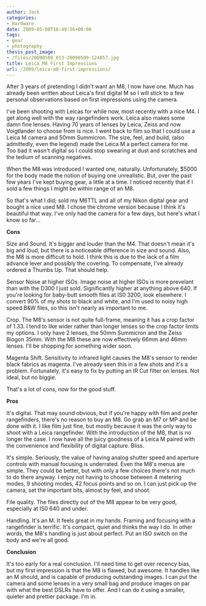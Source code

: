 ```yaml
---
author: Jack
categories:
- Hardware
date: 2009-05-08T16:49:56+00:00
tags:
- gear
- photography
thesis_post_image:
- /files/20090509_013-20090509-124857.jpg
title: Leica M8 First Impressions
url: /2009/leica-m8-first-impressions/
---
```


After 3 years of pretending I didn't want an M8, I now have one. Much has already been written about Leica's first digital M so I will stick to a few personal observations based on first impressions using the camera.

I've been shooting with Leicas for while now, most recently with a nice M4. I get along well with the way rangefinders work. Leica also makes some damn fine lenses. Having 70 years of lenses by Leica, Zeiss and now Voigtlander to choose from is nice. I went back to film so that I could use a Leica M camera and 50mm Summicron. The size, feel, and build, (also admittedly, even the legend) made the Leica M a perfect camera for me. Too bad it wasn't digital so I could stop swearing at dust and scratches and the tedium of scanning negatives.

When the M8 was introduced I wanted one, naturally. Unfortunately, $5000 for the body made the notion of buying one unrealistic. But, over the past few years I've kept buying gear, a little at a time. I noticed recently that if I sold a few things I might be within range of an M8.

So that's what I did; sold my M6TTL and all of my Nikon digital gear and bought a nice used M8. I chose the chrome version because I think it's beautiful that way. I've only had the camera for a few days, but here's what I know so far&#8230;

**Cons**

Size and Sound. It's bigger and louder than the M4. That doesn't mean it's big and loud, but there is a noticeable difference in size and sound. Also, the M8 is more difficult to hold. I think this is due to the lack of a film advance lever and possibly the covering. To compensate, I've already ordered a Thumbs Up. That should help.

Sensor Noise at higher ISOs. Image noise at higher ISOs is more prevelant than with the D300 I just sold. Significantly higher at anything above 640. If you're looking for baby-butt smooth files at IS0 3200, look elsewhere. I convert 90% of my shots to black and white, and I'm used to noisy high speed B&W files, so this isn't nearly as important to me.

Crop. The M8's sensor is not quite full-frame, meaning it has a crop factor of 1.33. I tend to like wider rather than longer lenses so the crop factor limits my options. I only have 2 lenses, the 50mm Summicron and the Zeiss Biogon 35mm. With the M8 these are now effectively 66mm and 46mm lenses. I'll be shopping for something wider soon.

Magenta Shift. Sensitivity to infrared light causes the M8's sensor to render black fabrics as magenta. I've already seen this in a few shots and it's a problem. Fortunately, it's easy to fix by putting an IR Cut filter on lenses. Not ideal, but no biggie.

That's a lot of cons, now for the good stuff.

**Pros**

It's digital. That may sound obvious, but if you're happy with film and prefer rangefinders, there's no reason to buy an M8. Go grab an M7 or MP and be done with it. I like film just fine, but mostly because it was the only way to shoot with a Leica rangefinder. With the introduction of the M8, that is no longer the case. I now have all the juicy goodness of a Leica M paired with the convenience and flexibility of digital capture. Bliss.

It's simple. Seriously, the value of having analog shutter speed and aperture controls with manual focusing is underrated. Even the M8's menus are simple. They could be better, but with only a few choices there's not much to do there anyway. I enjoy not having to choose between 4 metering modes, 9 shooting modes, 42 focus points and so on. I can just pick up the camera, set the important bits, almost by feel, and shoot.

File quality. The files directly out of the M8 appear to be very good, especially at IS0 640 and under.

Handling. It's an M. It feels great in my hands. Framing and focusing with a rangefinder is terrific. It's compact, quiet and thinks the way I do. In other words, the M8's handling is just about perfect. Put an ISO switch on the body and we're all good.

**Conclusion**

It's too early for a real conclusion. I'll need time to get over recency bias, but my first impression is that the M8 is flawed, but awesome. It handles like an M should, and is capable of producing outstanding images. I can put the camera and some lenses in a very small bag and produce images on par with what the best DSLRs have to offer. And I can do it using a smaller, quieter and prettier package. I'm in.